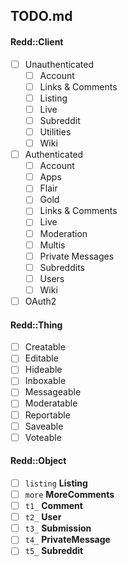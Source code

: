 ## TODO.md

#### Redd::Client
- [ ] Unauthenticated
  - [ ] Account
  - [ ] Links & Comments
  - [ ] Listing
  - [ ] Live
  - [ ] Subreddit
  - [ ] Utilities
  - [ ] Wiki
- [ ] Authenticated
  - [ ] Account
  - [ ] Apps
  - [ ] Flair
  - [ ] Gold
  - [ ] Links & Comments
  - [ ] Live
  - [ ] Moderation
  - [ ] Multis
  - [ ] Private Messages
  - [ ] Subreddits
  - [ ] Users
  - [ ] Wiki
- [ ] OAuth2

#### Redd::Thing
- [ ] Creatable
- [ ] Editable
- [ ] Hideable
- [ ] Inboxable
- [ ] Messageable
- [ ] Moderatable
- [ ] Reportable
- [ ] Saveable
- [ ] Voteable

#### Redd::Object
- [ ] `listing` **Listing**
- [ ] `more` **MoreComments**
- [ ] `t1_` **Comment**
- [ ] `t2_` **User**
- [ ] `t3_` **Submission**
- [ ] `t4_` **PrivateMessage**
- [ ] `t5_` **Subreddit**
